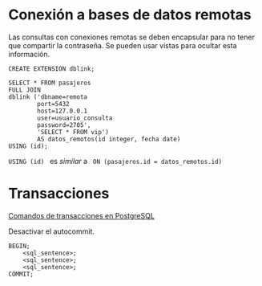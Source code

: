 # Conexión a bases de datos remotas

Las consultas con conexiones remotas se deben encapsular para no tener que compartir la contraseña. Se pueden usar vistas para ocultar esta información.

```CREATE EXTENSION dblink;```

```
SELECT * FROM pasajeros
FULL JOIN
dblink ('dbname=remota 
        port=5432 
        host=127.0.0.1 
        user=usuario_consulta 
        password=2705',
        'SELECT * FROM vip')
		AS datos_remotos(id integer, fecha date)
USING (id);
```

``USING (id) `` es *similar* a `` ON (pasajeros.id = datos_remotos.id)``

# Transacciones

[Comandos de transacciones en PostgreSQL](https://www.todopostgresql.com/comandos-de-transacciones-en-postgresql/)

Desactivar el autocommit.

```
BEGIN;
    <sql_sentence>;
    <sql_sentence>;
    <sql_sentence>;
COMMIT;
```